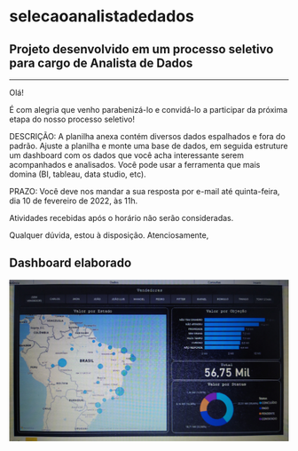 # selecaoanalistadedados
## Projeto desenvolvido em um processo seletivo para cargo de Analista de Dados


----------------------------------------------------------------------------
Olá!

É com alegria que venho parabenizá-lo e convidá-lo a participar da próxima etapa do nosso processo seletivo!

DESCRIÇÃO:
A planilha anexa contém diversos dados espalhados e fora do padrão. Ajuste a planilha e monte uma base de dados, em seguida estruture um dashboard com os dados que você acha interessante serem acompanhados e analisados.
Você pode usar a ferramenta que mais domina (BI, tableau, data studio, etc).

PRAZO:
Você deve nos mandar a sua resposta por e-mail até quinta-feira, dia 10 de fevereiro de 2022, às 11h.

Atividades recebidas após o horário não serão consideradas.

Qualquer dúvida, estou à disposição.
Atenciosamente,


## Dashboard elaborado 
<img align="left" alt="python" src="https://github.com/brevik/selecaoanalistadedados/blob/main/Dashboard_Kaizen.jpg" />
